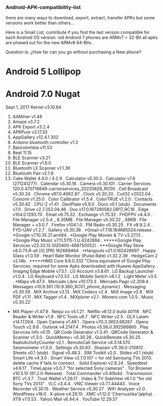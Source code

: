 ### Android-APK-compatibility-list

there are many ways to download, export, extract, transfer APKs
but some versions work better than others...

Here is a Small List, contribute if you find the last version compatible for each Android OS version.
old Android 7 phones are ARMv7 = 32-Bit
all apks are phased out for the new ARMv8 64-Bits.

Question is:
¿How far can you go without purchasing a New phone?

# Android 5 Lollipop


# Android 7.0 Nugat
Sept 1, 2017
Kernel v3.10.84

1. AAMiner v1.48
2. Amaze v3.7.2
3. APK Export v3.2.4
4. APKPure v3.17.33
5. AppGallery v12.4.1.302
6. Arduino bluetooth controller v1.3
7. Bancolombia v11.53
8. Beat 11.15
9. BLE Scanner v3.21
10. BLE Scanner v1.6.0
11. Bluetooth LE Scanner v1.1.39
12. Bluetooth Pair v2.1.9
13. Cake Wallet 4.4.0 / 4.2.9
. Calculator v5.30.3
. Calculator v7.8 (271241277)
. Calendar v5.30.16
. Camera v5.30.101
. Carrier Services 120.0.470719849-carrierservices_20220829_RC00
. Cell Broadcast v5.30.24
. Chrome v97.0.4692.87
. Clock v5.30.20
. Coil32 v2022.04
. Coinomi v1.25.0
. Color Calibrator v1.5.4
. ColorTRUE v1.2.0
. Contacts v5.30.42
. CPU-Z v1.41
. DaviPlata v5.9.0
. Docs v0.1 (stub)
. Documents v7.0
. Drive v2.7.252.04.46
. Duo v17.0.167290582.DR17_RC16
. Edge v104.0.1293.70
. Email v6.75.32
. Exchange v1.75.32
. FHDFPV v4.4.0
. File Manager v2.5.4 _ 8.26MB
. File Manager v5.30.22 _ 68KB
. File Manager + v3.0.7
. Firefox v104.1.0
. FM Radio v5.30.25
. FX v8.9.2.4
. FYD-UAV v1.2.7
. Gallery v5.30.38
. *Gmail v7.7.16.164685024.release
. *Google v7.10.35.21.arm64
. *Google Play Movies & TV v3.27.13
. *Google Play Music v7.11.5115-1.U.4242884
. *****Google Play Services v22.33.13 (020400-468750052)
. ***Google Play Store v8.0.73.R-all [0] [PR] 162689464
. *Hangouts v21.0.162426697
. Happy Glass v1.0.59
. Heart Rate Monitor (Pulse Rate) v1.32.2.39
. HedgeCam 2 v2.14b
. *****HMS Core 6.6.0.332 "China equivalent of Google Play Services, required for some Apks downloaded with Huawei AppGallery.
. Imaging Edge Mobile v7.5.1
. LG Account v3.8.61
. LG Backup Launcher v1.0.4
. LG Keyboard v7.0.53
. LG Mobile Switch v8.1.2
. Light Meter v3.5
. *Maps v9.47.3
. Mercado Libre v10.173.3
. Mercado Pago v2.209.4
. Messages v10.9.361 (10.9.360_RC01_phone_dynamic)
. Messaging v5.30.59
. MiX Archive v3.13
. MiX Codecs v2.4
. MiX Image v2.8
. MiX PDF v1.11
. MiX Tagger v1.4
. MiXplorer v2.1
. Monero.com 1.0.5
. Music v5.30.22
- MX Player v1.47.9
. Nequi co v5.1.21
. Netflix v8.12.0 build 40118
. NFC Reader & Writer v1.9
. NFC Tools v8.7
. NFC Writer v2.5
. OLX Latam v14.17.004
. Open Camera v1.49.1
. Opera v70.3.3653.66287
. Opera Touch v2.9.6
. Outlook v4.2147.4
. Photos v5.56.0.392566860
. Play Services Info v0.15
. QR Code Generator v1.3.41
. QRCode Generator & Scanner v1.3.0
. QuickMemo+ v5.30.28
. QuickRemote v5.30.25
. RadioActivityCounter v2.1
. RemoteCall Service v4.3.14.570
. Seismometer v1.0.0
. Settings v5.30.63
. Shazam v11.39.0-210812
. Sheets v0.1 (stub)
. Signal v5.48.3
. SIM Toolkit v2.0
. Slides v0.1 (stub)
. Smart Life v4.3.0
. Smart View v2.1.0.107 = for old Samsung TVs 2013. delete cache if fails to connect.
. Solid Explorer v2.8.24
. Speedtest v4.6.17
. TimeLapse v3.0.7 "for selected Sony cameras"
. Tor Browser v10.5.10 (91.2.0-Release)
. Total Commander v3.40b4d
. Transmission BTC v1.3.7
. Trust Wallet v1.26.17
. Video & TV SideView v6.1.0 "for old Sony TVs 2013"
. VLC v3.4.4
. VNC Viewer v3.7.1.44443
. Voice Recorder v5.30.15
. Weather Service v5.30.27
. WiFi Analyzer v2.0
. WordPress v18.0
. X-plore v4.29.10
. XMC v1.12.0 'Chernushka'(alpha)
. XT9 v7.0.53
. Yahoo Mail v6.44.4
. YouTube 12.29.57


